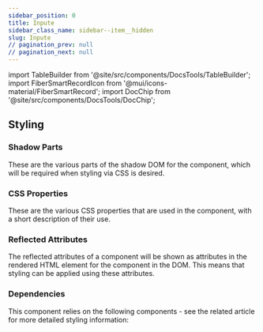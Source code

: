 ```yaml
---
sidebar_position: 0
title: Inpute
sidebar_class_name: sidebar--item__hidden
slug: Inpute
// pagination_prev: null
// pagination_next: null
---
```


import TableBuilder from '@site/src/components/DocsTools/TableBuilder';
import FiberSmartRecordIcon from '@mui/icons-material/FiberSmartRecord';
import DocChip from '@site/src/components/DocsTools/DocChip';

<DocChip tooltipText="This component will render with a shadow DOM, an API built into the browser that facilitates encapsulation." label="Shadow" target="_blank" clickable={false} iconName='shadow' />

<DocChip tooltipText="The name of the web component that will render in the DOM." label="bbj-inpute" clickable={false} iconName='code'/>

## Styling

### Shadow Parts
These are the various parts of the shadow DOM for the component, which will be required when styling via CSS is desired.
<TableBuilder tag='bbj-inpute' table="parts"/>

### CSS Properties

  These are the various CSS properties that are used in the component, with a short description of their use.
  
  <TableBuilder tag='bbj-inpute' table="properties"/>

### Reflected Attributes

  The reflected attributes of a component will be shown as attributes in the rendered HTML element for the component in the DOM. This means that styling can be applied using these attributes.
  
  <TableBuilder tag='bbj-inpute' table="reflects"/>

### Dependencies

  This component relies on the following components - see the related article for more detailed styling information:
  
  <TableBuilder tag='bbj-inpute' table="dependencies"/>
